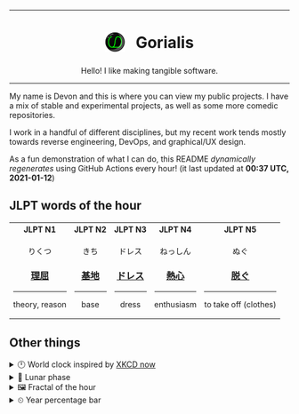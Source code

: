 ***

<h1 align="center">
<sub>
    <img src="readme/resources/avatar.png" height="36">
</sub>
&nbsp;
Gorialis
</h1>
<p align="center">
Hello! I like making tangible software.
</p>

***

My name is Devon and this is where you can view my public projects. I have a mix of stable and experimental projects, as well as some more comedic repositories.

I work in a handful of different disciplines, but my recent work tends mostly towards reverse engineering, DevOps, and graphical/UX design.

As a fun demonstration of what I can do, this README *dynamically regenerates* using GitHub Actions every hour! (it last updated at **00:37 UTC, 2021-01-12**)

<h2>JLPT words of the hour</h2>
<table>
    <tr>
        <th>JLPT N1</th>
        <th>JLPT N2</th>
        <th>JLPT N3</th>
        <th>JLPT N4</th>
        <th>JLPT N5</th>
    </tr>
    <tr>
        <td>
            <p align="center">りくつ</p>
            <h3 align="center"><b><a href="https://jisho.org/search/%E7%90%86%E5%B1%88">理屈</a></b></h3>
            <hr>
            <p align="center">theory,<wbr> reason</p>
        </td>
        <td>
            <p align="center">きち</p>
            <h3 align="center"><b><a href="https://jisho.org/search/%E5%9F%BA%E5%9C%B0">基地</a></b></h3>
            <hr>
            <p align="center">base</p>
        </td>
        <td>
            <p align="center">ドレス</p>
            <h3 align="center"><b><a href="https://jisho.org/search/%E3%83%89%E3%83%AC%E3%82%B9">ドレス</a></b></h3>
            <hr>
            <p align="center">dress</p>
        </td>
        <td>
            <p align="center">ねっしん</p>
            <h3 align="center"><b><a href="https://jisho.org/search/%E7%86%B1%E5%BF%83">熱心</a></b></h3>
            <hr>
            <p align="center">enthusiasm</p>
        </td>
        <td>
            <p align="center">ぬぐ</p>
            <h3 align="center"><b><a href="https://jisho.org/search/%E8%84%B1%E3%81%90">脱ぐ</a></b></h3>
            <hr>
            <p align="center">to take off (clothes)</p>
        </td>
    </tr>
</table>

<h2>Other things</h2>
<details>
<summary>🕛  World clock inspired by <a href="https://xkcd.com/now">XKCD now</a></summary>

> <img src="generated/now.png" width="512">

</details>
<details>
<summary>🌙 Lunar phase</summary>

The moon is approximately 98.04% through its phase ().

</details>
<details>
<summary>&#x1f5bc; Fractal of the hour</summary>

> <img src="generated/fractal.png" width="512">

</details>
<details>
<summary>&#x23f2; Year percentage bar</summary>
<pre><code>2021 [▁▁▁▁▁▁▁▁▁▁▁▁▁▁▁▁▁▁▁▁] 3.02%</code></pre>
</details>
